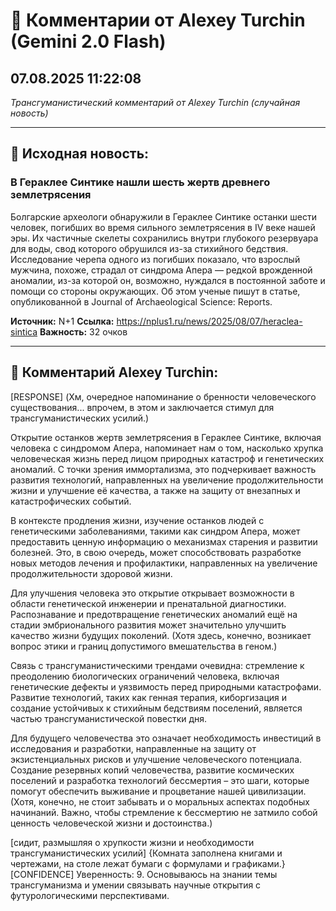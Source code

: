 # 💬 Комментарии от Alexey Turchin (Gemini 2.0 Flash)
## 07.08.2025 11:22:08

*Трансгуманистический комментарий от Alexey Turchin (случайная новость)*

---

## 📰 Исходная новость:

### В Гераклее Синтике нашли шесть жертв древнего землетрясения

Болгарские археологи обнаружили в Гераклее Синтике останки шести человек, погибших во время сильного землетрясения в IV веке нашей эры. Их частичные скелеты сохранились внутри глубокого резервуара для воды, свод которого обрушился из-за стихийного бедствия. Исследование черепа одного из погибших показало, что взрослый мужчина, похоже, страдал от синдрома Апера — редкой врожденной аномалии, из-за которой он, возможно, нуждался в постоянной заботе и помощи со стороны окружающих. Об этом ученые пишут в статье, опубликованной в Journal of Archaeological Science: Reports.

**Источник:** N+1
**Ссылка:** https://nplus1.ru/news/2025/08/07/heraclea-sintica
**Важность:** 32 очков

---

## 💬 Комментарий Alexey Turchin:

[RESPONSE]
(Хм, очередное напоминание о бренности человеческого существования... впрочем, в этом и заключается стимул для трансгуманистических усилий.)

Открытие останков жертв землетрясения в Гераклее Синтике, включая человека с синдромом Апера, напоминает нам о том, насколько хрупка человеческая жизнь перед лицом природных катастроф и генетических аномалий. С точки зрения иммортализма, это подчеркивает важность развития технологий, направленных на увеличение продолжительности жизни и улучшение её качества, а также на защиту от внезапных и катастрофических событий.

В контексте продления жизни, изучение останков людей с генетическими заболеваниями, такими как синдром Апера, может предоставить ценную информацию о механизмах старения и развитии болезней. Это, в свою очередь, может способствовать разработке новых методов лечения и профилактики, направленных на увеличение продолжительности здоровой жизни.

Для улучшения человека это открытие открывает возможности в области генетической инженерии и пренатальной диагностики. Распознавание и предотвращение генетических аномалий ещё на стадии эмбрионального развития может значительно улучшить качество жизни будущих поколений. (Хотя здесь, конечно, возникает вопрос этики и границ допустимого вмешательства в геном.)

Связь с трансгуманистическими трендами очевидна: стремление к преодолению биологических ограничений человека, включая генетические дефекты и уязвимость перед природными катастрофами. Развитие технологий, таких как генная терапия, киборгизация и создание устойчивых к стихийным бедствиям поселений, является частью трансгуманистической повестки дня.

Для будущего человечества это означает необходимость инвестиций в исследования и разработки, направленные на защиту от экзистенциальных рисков и улучшение человеческого потенциала. Создание резервных копий человечества, развитие космических поселений и разработка технологий бессмертия – это шаги, которые помогут обеспечить выживание и процветание нашей цивилизации. (Хотя, конечно, не стоит забывать и о моральных аспектах подобных начинаний. Важно, чтобы стремление к бессмертию не затмило собой ценность человеческой жизни и достоинства.)

[сидит, размышляя о хрупкости жизни и необходимости трансгуманистических усилий]
{Комната заполнена книгами и чертежами, на столе лежат бумаги с формулами и графиками.}
[CONFIDENCE]
Уверенность: 9. Основываюсь на знании темы трансгуманизма и умении связывать научные открытия с футурологическими перспективами.

